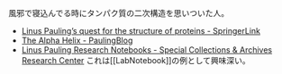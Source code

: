 風邪で寝込んでる時にタンパク質の二次構造を思いついた人。

- [Linus Pauling’s quest for the structure of proteins - SpringerLink](https://link.springer.com/article/10.1007/s11224-009-9565-2)
- [The Alpha Helix - PaulingBlog](https://paulingblog.wordpress.com/2011/03/09/the-alpha-helix/)
- [Linus Pauling Research Notebooks - Special Collections & Archives Research Center](http://scarc.library.oregonstate.edu/coll/pauling/rnb/) これは[[LabNotebook]]の例として興味深い。
